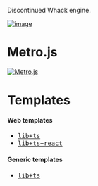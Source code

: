 Discontinued Whack engine.

[![image](https://github.com/user-attachments/assets/ae549b23-fdc6-4d34-a27c-818afd9293c0)](https://github.com/jetenginex)

# Metro.js

[![Metro.js](https://github.com/user-attachments/assets/d4c6cf5f-0538-45d3-8450-e4d77eb8b29a)](https://github.com/hydroperx/metro.js)

# Templates

#### Web templates

- <a href="https://github.com/hydroperx/weblib.template.js"><kbd>lib+ts</kbd></a>
- <a href="https://github.com/hydroperx/reactlib.template.js"><kbd>lib+ts+react</kbd></a>

#### Generic templates

- <a href="https://github.com/hydroperx/lib.template.js"><kbd>lib+ts</kbd></a>
